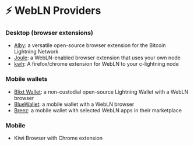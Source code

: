 # ⚡ WebLN Providers

### Desktop (browser extensions)

* [Alby](https://getalby.com): a versatile open-source browser extension for the Bitcoin Lightning Network&#x20;
* [Joule](https://lightningjoule.com): a WebLN-enabled browser extension that uses your own node&#x20;
* [kwh](https://github.com/fiatjaf/kwh/): A firefox/chrome extension for WebLN to your c-lightning node&#x20;

### Mobile wallets

* [Blixt Wallet](https://blixtwallet.github.io): a non-custodial open-source Lightning Wallet with a WebLN browser
* [BlueWallet](https://bluewallet.io): a mobile wallet with a WebLN browser&#x20;
* [Breez](https://breez.technology): a mobile wallet with selected WebLN apps in their marketplace

### Mobile&#x20;

* Kiwi Browser with Chrome extension
